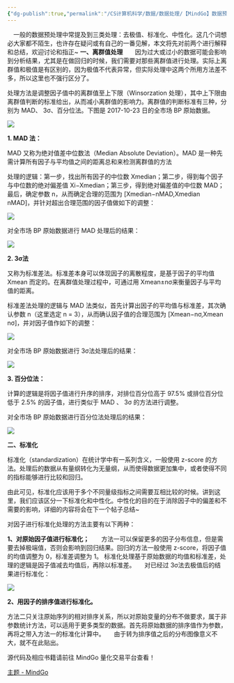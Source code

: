 ```yaml
---
{"dg-publish":true,"permalink":"/CS计算机科学/数据/数据处理/【MindGo】数据预处理（上）之离群值处理、标准化/","noteIcon":"","created":"2022-11-11T18:17:01.239+08:00","updated":"2024-04-27T01:22:17.000+08:00"}
---
```



　一般的数据预处理中常提及到三类处理：去极值、标准化、中性化。这几个词想必大家都不陌生，也许存在疑问或有自己的一番见解，本文将先对前两个进行解释和总结，欢迎讨论和指正~ **一、离群值处理**　　因为过大或过小的数据可能会影响到分析结果，尤其是在做回归的时候，我们需要对那些离群值进行处理。实际上离群值和极值是有区别的，因为极值不代表异常，但实际处理中这两个所用方法差不多，所以这里也不强行区分了。　　

处理方法是调整因子值中的离群值至上下限（Winsorzation 处理），其中上下限由离群值判断的标准给出，从而减小离群值的影响力。离群值的判断标准有三种，分别为 MAD、 3σ、百分位法。下图是 2017-10-23 日的全市场 BP 原始数据。

![](/img/user/Z-attach/v2-fe47ca38c7a1421cfa98458a5580d9ce_r.jpg.png)

**1. MAD 法：**

MAD 又称为绝对值差中位数法（Median Absolute Deviation）。MAD 是一种先需计算所有因子与平均值之间的距离总和来检测离群值的方法　　

处理的逻辑：第一步，找出所有因子的中位数 Xmedian；第二步，得到每个因子与中位数的绝对偏差值 Xi−Xmedian；第三步，得到绝对偏差值的中位数 MAD；最后，确定参数 n，从而确定合理的范围为 [Xmedian−nMAD,Xmedian nMAD]，并针对超出合理范围的因子值做如下的调整：

![](/img/user/Z-attach/v2-73556e9f157495ca6c5da90dc48bfc03_r.jpg.png)

对全市场 BP 原始数据进行 MAD 处理后的结果：

![](/img/user/Z-attach/v2-0341898dcdfef75f1d1e15375f618073_r.jpg.png)

**2. 3σ法**

又称为标准差法。标准差本身可以体现因子的离散程度，是基于因子的平均值 Xmean 而定的。在离群值处理过程中，可通过用 Xmean±nσ来衡量因子与平均值的距离。　　

标准差法处理的逻辑与 MAD 法类似，首先计算出因子的平均值与标准差，其次确认参数 n（这里选定 n = 3），从而确认因子值的合理范围为 [Xmean−nσ,Xmean nσ]，并对因子值作如下的调整：

![](/img/user/Z-attach/v2-e8f5eb35b525071252ba117af4f6acd3_r.jpg.png)

对全市场 BP 原始数据进行 3σ法处理后的结果：

![](/img/user/Z-attach/v2-e0bba000b071ae1bea336210b56f3065_r.jpg.png)

**3. 百分位法：**

计算的逻辑是将因子值进行升序的排序，对排位百分位高于 97.5% 或排位百分位低于 2.5% 的因子值，进行类似于 MAD 、 3σ 的方法进行调整。　　

对全市场 BP 原始数据进行百分位法处理后的结果：

![](/img/user/Z-attach/v2-a18e7f476fb3caef03f34d84abf3214d_r.jpg.png)

**二、标准化**

标准化（standardization）在统计学中有一系列含义，一般使用 z-score 的方法。处理后的数据从有量纲转化为无量纲，从而使得数据更加集中，或者使得不同的指标能够进行比较和回归。　　

由此可见，标准化应该用于多个不同量级指标之间需要互相比较的时候。讲到这里，我们应该区分一下标准化和中性化。中性化的目的在于消除因子中的偏差和不需要的影响，详细的内容将会在下一个帖子总结~　　

对因子进行标准化处理的方法主要有以下两种：

**1、对原始因子值进行标准化；**　　方法一可以保留更多的因子分布信息，但是需要去掉极端值，否则会影响到回归结果。回归的方法一般使用 z-score，将因子值的均值调整为 0，标准差调整为 1。 标准化处理基于原始数据的均值和标准差，处理的逻辑是因子值减去均值后，再除以标准差。　　对已经过 3σ法去极值后的结果进行标准化：

![](/img/user/Z-attach/v2-19e71bc461532608e3959179c558dca5_r.jpg.png)

**2、用因子的排序值进行标准化。**

方法二只关注原始序列的相对排序关系，所以对原始变量的分布不做要求，属于非参数统计方法，可以适用于更多类型的数据。首先将原始数据的排序值作为参数，再将之带入方法一的标准化计算中。　　由于转为排序值之后的分布图像意义不大，就不在此贴出。

源代码及相应书籍请前往 MindGo 量化交易平台查看！

[主题 - MindGo](https://link.zhihu.com/?target=http%3A//quant.10jqka.com.cn/platform/html/article.html%23id/92877941)